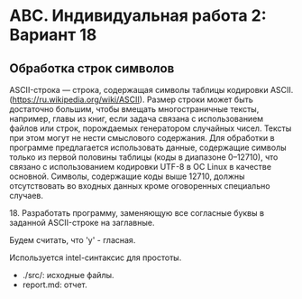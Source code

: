 # АВС. Индивидуальная работа 2: Вариант 18
## Обработка строк символов

ASCII-строка — строка, содержащая символы таблицы кодировки
ASCII. (https://ru.wikipedia.org/wiki/ASCII). Размер строки может
быть достаточно большим, чтобы вмещать многостраничные тексты, например, главы из книг, если задача связана с использованием файлов или
строк, порождаемых генератором случайных чисел. Тексты при этом могут не нести смыслового содержания. Для обработки в программе предлагается использовать данные, содержащие символы только из первой
половины таблицы (коды в диапазоне 0–12710), что связано с использованием кодировки UTF-8 в ОС Linux в качестве основной. Символы,
содержащие коды выше 12710, должны отсутствовать во входных данных
кроме оговоренных специально случаев.

18\. Разработать программу, заменяющую все согласные буквы в заданной ASCII-строке на заглавные.  

Будем считать, что 'y' - гласная.  

Используется intel-синтаксис для простоты.  

- ./src/: исходные файлы.
- report.md: отчет.
